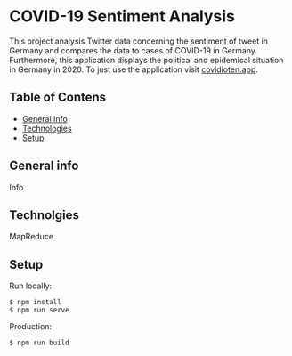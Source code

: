 # COVID-19 Sentiment Analysis

This project analysis Twitter data concerning the sentiment of tweet in Germany and compares the data to cases of COVID-19 in Germany. Furthermore, this application displays the political and epidemical situation in Germany in 2020. To just use the application visit [covidioten.app](https://covidioten.app/#/polit).

## Table of Contens
* [General Info](#general-info)
* [Technologies](#technologies)
* [Setup](#setup)

## General info
Info

## Technolgies
MapReduce

## Setup

Run locally:
```
$ npm install
$ npm run serve
```

Production:
```
$ npm run build
```
